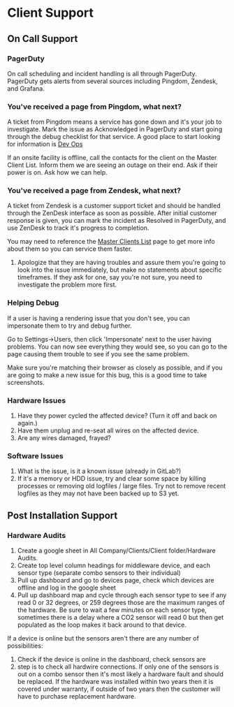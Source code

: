 # Client Support

## On Call Support

### PagerDuty

On call scheduling and incident handling is all through PagerDuty. PagerDuty gets alerts from several sources including Pingdom, Zendesk, and Grafana.

### You've received a page from Pingdom, what next?

A ticket from Pingdom means a service has gone down and it's your job to investigate. Mark the issue as Acknowledged in PagerDuty and start going through the debug checklist for that service. A good place to start looking for information is [Dev Ops](dev-ops)

If an onsite facility is offline, call the contacts for the client on the Master Client List. Inform them we are seeing an outage on their end. Ask if their power is on. Ask how we can help.

### You've received a page from Zendesk, what next?

A ticket from Zendesk is a customer support ticket and should be handled through the ZenDesk interface as soon as possible. After initial customer response is given, you can mark the incident as Resolved in PagerDuty, and use ZenDesk to track it's progress to completion.

You may need to reference the [Master Clients List](https://docs.google.com/spreadsheets/d/1s8Ox_82EWDONmTTmy-WRBpw4Av-fKEwSLYSFHLm-VJo/edit) page to get more info about them so you can service them faster.

1. Apologize that they are having troubles and assure them you're going to look into the issue immediately, but make no statements about specific timeframes. If they ask for one, say you're not sure, you need to investigate the problem more first.

### Helping Debug

If a user is having a rendering issue that you don't see, you can impersonate them to try and debug further.

Go to Settings->Users, then click 'Impersonate' next to the user having problems. You can now see everything they would see, so you can go to the page causing them trouble to see if you see the same problem.

Make sure you're matching their browser as closely as possible, and if you are going to make a new issue for this bug, this is a good time to take screenshots.

### Hardware Issues

1. Have they power cycled the affected device? (Turn it off and back on again.)
2. Have them unplug and re-seat all wires on the affected device.
3. Are any wires damaged, frayed?

### Software Issues

1. What is the issue, is it a known issue (already in GitLab?)
2. If it's a memory or HDD issue, try and clear some space by killing processes or removing old logfiles / large files. Try not to remove recent logfiles as they may not have been backed up to S3 yet.

## Post Installation Support

### Hardware Audits

1. Create a google sheet in All Company/Clients/Client folder/Hardware Audits. 
2. Create top level column headings for middleware device,  and each sensor type (separate combo sensors to their individual)
3. Pull up dashboard and go to devices page, check which devices are offline and log in the google sheet
4. Pull up dashboard map and cycle through each sensor type to see if any read 0 or 32 degrees, or 259 degrees those are the maximum ranges of the hardware. Be sure to wait a few minutes on each sensor type, sometimes there is a delay where a CO2 sensor will read 0 but then get populated as the loop makes it back around to that device.

If a device is online but the sensors aren't there are any number of possibilities:
1. Check if the device is online in the dashboard, check sensors are  
2. step is to check all hardwire connections. If only one of the sensors is out on a combo sensor then it's most likely a hardware fault and should be replaced. If the hardware was installed within two years then it is covered under warranty, if outside of two years then the customer will have to purchase replacement hardware.

